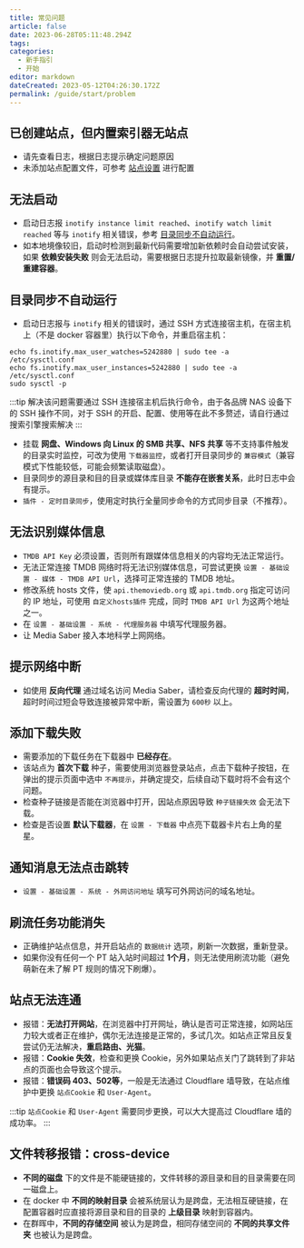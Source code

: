 ```yaml
---
title: 常见问题
article: false
date: 2023-06-28T05:11:48.294Z
tags:
categories: 
  - 新手指引
  - 开始
editor: markdown
dateCreated: 2023-05-12T04:26:30.172Z
permalink: /guide/start/problem
---
```


## 已创建站点，但内置索引器无站点

- 请先查看日志，根据日志提示确定问题原因
- 未添加站点配置文件，可参考 [站点设置](/guide/init/sites) 进行配置

## 无法启动

- 启动日志报 `inotify instance limit reached`、`inotify watch limit reached` 等与 `inotify` 相关错误，参考 [目录同步不自动运行](/guide/start/problem/#目录同步不自动运行)。
- 如本地境像较旧，启动时检测到最新代码需要增加新依赖时会自动尝试安装，如果 **依赖安装失败** 则会无法启动，需要根据日志提升拉取最新镜像，并 **重置/重建容器**。

## 目录同步不自动运行

- 启动日志报与 `inotify` 相关的错误时，通过 SSH 方式连接宿主机，在宿主机上（不是 docker 容器里）执行以下命令，并重启宿主机：

```shell
echo fs.inotify.max_user_watches=5242880 | sudo tee -a /etc/sysctl.conf
echo fs.inotify.max_user_instances=5242880 | sudo tee -a /etc/sysctl.conf
sudo sysctl -p
```
:::tip
解决该问题需要通过 SSH 连接宿主机后执行命令，由于各品牌 NAS 设备下的 SSH 操作不同，对于 SSH 的开启、配置、使用等在此不多赘述，请自行通过搜索引擎搜索解决
:::

- 挂载 **网盘、Windows 向 Linux 的 SMB 共享、NFS 共享** 等不支持事件触发的目录实时监控，可改为使用 `下载器监控`，或者打开目录同步的 `兼容模式`（兼容模式下性能较低，可能会频繁读取磁盘）。
- 目录同步的源目录和目的目录或媒体库目录 **不能存在嵌套关系**，此时日志中会有提示。
- `插件 - 定时目录同步`，使用定时执行全量同步命令的方式同步目录（不推荐）。

## 无法识别媒体信息

- `TMDB API Key` 必须设置，否则所有跟媒体信息相关的内容均无法正常运行。
- 无法正常连接 TMDB 网络时将无法识别媒体信息，可尝试更换 `设置 - 基础设置 - 媒体 - TMDB API Url`，选择可正常连接的 TMDB 地址。
- 修改系统 hosts 文件，使 `api.themoviedb.org` 或 `api.tmdb.org` 指定可访问的 IP 地址，可使用 `自定义hosts插件` 完成，同时 `TMDB API Url` 为这两个地址之一。
- 在 `设置 - 基础设置 - 系统 - 代理服务器` 中填写代理服务器。
- 让 Media Saber 接入本地科学上网网络。

## 提示网络中断

- 如使用 **反向代理** 通过域名访问 Media Saber，请检查反向代理的 **超时时间**，超时时间过短会导致连接被异常中断，需设置为 `600秒` 以上。

## 添加下载失败

- 需要添加的下载任务在下载器中 **已经存在**。
- 该站点为 **首次下载** 种子，需要使用浏览器登录站点，点击下载种子按钮，在弹出的提示页面中选中 `不再提示`，并确定提交，后续自动下载时将不会有这个问题。
- 检查种子链接是否能在浏览器中打开，因站点原因导致 `种子链接失效` 会无法下载。
- 检查是否设置 **默认下载器**，在 `设置 - 下载器` 中点亮下载器卡片右上角的星星。

## 通知消息无法点击跳转

- `设置 - 基础设置 - 系统 - 外网访问地址` 填写可外网访问的域名地址。

## 刷流任务功能消失

- 正确维护站点信息，并开启站点的 `数据统计` 选项，刷新一次数据，重新登录。
- 如果你没有任何一个 PT 站入站时间超过 **1个月**，则无法使用刷流功能（避免萌新在未了解 PT 规则的情况下刷爆）。

## 站点无法连通

- 报错：**无法打开网站**，在浏览器中打开网址，确认是否可正常连接，如网站压力较大或者正在维护，偶尔无法连接是正常的，多试几次。如站点正常且反复尝试仍无法解决，**重启路由、光猫**。
- 报错：**Cookie 失效**，检查和更换 Cookie，另外如果站点关门了跳转到了非站点的页面也会导致这个提示。
- 报错：**错误码 403、502等**，一般是无法通过 Cloudflare 墙导致，在站点维护中更换 `站点Cookie` 和 `User-Agent`。

:::tip
`站点Cookie` 和 `User-Agent` 需要同步更换，可以大大提高过 Cloudflare 墙的成功率。
:::

## 文件转移报错：cross-device

- **不同的磁盘** 下的文件是不能硬链接的，文件转移的源目录和目的目录需要在同一磁盘上。
- 在 docker 中 **不同的映射目录** 会被系统层认为是跨盘，无法相互硬链接，在配置容器时应直接将源目录和目的目录的 **上级目录** 映射到容器内。
- 在群晖中，**不同的存储空间** 被认为是跨盘，相同存储空间的 **不同的共享文件夹** 也被认为是跨盘。
